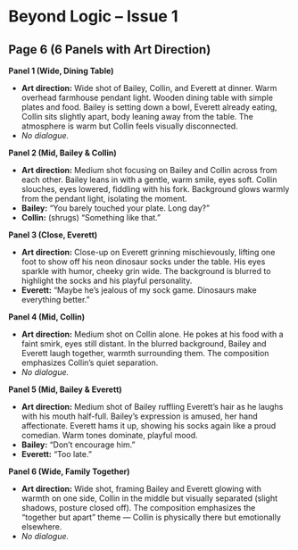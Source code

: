 # Beyond Logic – Issue 1  
## Page 6 (6 Panels with Art Direction)  

**Panel 1 (Wide, Dining Table)**  
- **Art direction:** Wide shot of Bailey, Collin, and Everett at dinner. Warm overhead farmhouse pendant light. Wooden dining table with simple plates and food. Bailey is setting down a bowl, Everett already eating, Collin sits slightly apart, body leaning away from the table. The atmosphere is warm but Collin feels visually disconnected.  
- *No dialogue.*  

**Panel 2 (Mid, Bailey & Collin)**  
- **Art direction:** Medium shot focusing on Bailey and Collin across from each other. Bailey leans in with a gentle, warm smile, eyes soft. Collin slouches, eyes lowered, fiddling with his fork. Background glows warmly from the pendant light, isolating the moment.  
- **Bailey:** “You barely touched your plate. Long day?”  
- **Collin:** (shrugs) “Something like that.”  

**Panel 3 (Close, Everett)**  
- **Art direction:** Close-up on Everett grinning mischievously, lifting one foot to show off his neon dinosaur socks under the table. His eyes sparkle with humor, cheeky grin wide. The background is blurred to highlight the socks and his playful personality.  
- **Everett:** “Maybe he’s jealous of my sock game. Dinosaurs make everything better.”  

**Panel 4 (Mid, Collin)**  
- **Art direction:** Medium shot on Collin alone. He pokes at his food with a faint smirk, eyes still distant. In the blurred background, Bailey and Everett laugh together, warmth surrounding them. The composition emphasizes Collin’s quiet separation.  
- *No dialogue.*  

**Panel 5 (Mid, Bailey & Everett)**  
- **Art direction:** Medium shot of Bailey ruffling Everett’s hair as he laughs with his mouth half-full. Bailey’s expression is amused, her hand affectionate. Everett hams it up, showing his socks again like a proud comedian. Warm tones dominate, playful mood.  
- **Bailey:** “Don’t encourage him.”  
- **Everett:** “Too late.”  

**Panel 6 (Wide, Family Together)**  
- **Art direction:** Wide shot, framing Bailey and Everett glowing with warmth on one side, Collin in the middle but visually separated (slight shadows, posture closed off). The composition emphasizes the “together but apart” theme — Collin is physically there but emotionally elsewhere.  
- *No dialogue.*  
